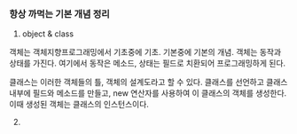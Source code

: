 ### 항상 까먹는 기본 개념 정리

1. object & class

객체는 객체지향프로그래밍에서 기초중에 기초. 기본중에 기본의 개념.
객체는 동작과 상태를 가진다. 여기에서 동작은 메소드, 상태는 필드로 치환되어 프로그래밍하게 된다.

클래스는 이러한 객체들의 틀, 객체의 설계도라고 할 수 있다.
클래스를 선언하고 클래스 내부에 필드와 메소드를 만들고, new 연산자를 사용하여 이 클래스의 객체를 생성한다.
이때 생성된 객체는 클래스의 인스턴스이다.


2.   
